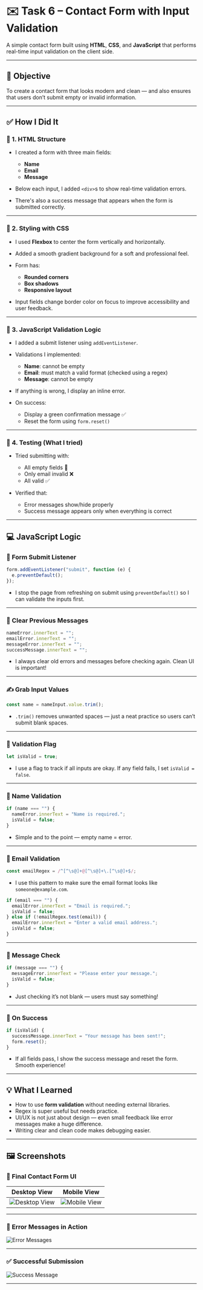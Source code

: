 # ✉️ Task 6 – Contact Form with Input Validation

A simple contact form built using **HTML**, **CSS**, and **JavaScript** that performs real-time input validation on the client side.

---

## 📌 Objective

To create a contact form that looks modern and clean — and also ensures that users don’t submit empty or invalid information.

---

## ✅ How I Did It

### 🧱 1. HTML Structure

- I created a form with three main fields:

  - **Name**
  - **Email**
  - **Message**

- Below each input, I added `<div>`s to show real-time validation errors.
- There's also a success message that appears when the form is submitted correctly.

---

### 🎨 2. Styling with CSS

- I used **Flexbox** to center the form vertically and horizontally.
- Added a smooth gradient background for a soft and professional feel.
- Form has:

  - **Rounded corners**
  - **Box shadows**
  - **Responsive layout**

- Input fields change border color on focus to improve accessibility and user feedback.

---

### 🧠 3. JavaScript Validation Logic

- I added a submit listener using `addEventListener`.
- Validations I implemented:

  - **Name**: cannot be empty
  - **Email**: must match a valid format (checked using a regex)
  - **Message**: cannot be empty

- If anything is wrong, I display an inline error.
- On success:

  - Display a green confirmation message ✅
  - Reset the form using `form.reset()`

---

### 🧪 4. Testing (What I tried)

- Tried submitting with:

  - All empty fields 🚫
  - Only email invalid ❌
  - All valid ✅

- Verified that:

  - Error messages show/hide properly
  - Success message appears only when everything is correct

---

## 💻 JavaScript Logic

### 🔁 Form Submit Listener

```js
form.addEventListener("submit", function (e) {
  e.preventDefault();
});
```

- I stop the page from refreshing on submit using `preventDefault()` so I can validate the inputs first.

---

### 🧹 Clear Previous Messages

```js
nameError.innerText = "";
emailError.innerText = "";
messageError.innerText = "";
successMessage.innerText = "";
```

- I always clear old errors and messages before checking again. Clean UI is important!

---

### ✍️ Grab Input Values

```js
const name = nameInput.value.trim();
```

- `.trim()` removes unwanted spaces — just a neat practice so users can’t submit blank spaces.

---

### 🚩 Validation Flag

```js
let isValid = true;
```

- I use a flag to track if all inputs are okay. If any field fails, I set `isValid = false`.

---

### 📛 Name Validation

```js
if (name === "") {
  nameError.innerText = "Name is required.";
  isValid = false;
}
```

- Simple and to the point — empty name = error.

---

### 📧 Email Validation

```js
const emailRegex = /^[^\s@]+@[^\s@]+\.[^\s@]+$/;
```

- I use this pattern to make sure the email format looks like `someone@example.com`.

```js
if (email === "") {
  emailError.innerText = "Email is required.";
  isValid = false;
} else if (!emailRegex.test(email)) {
  emailError.innerText = "Enter a valid email address.";
  isValid = false;
}
```

---

### 💬 Message Check

```js
if (message === "") {
  messageError.innerText = "Please enter your message.";
  isValid = false;
}
```

- Just checking it’s not blank — users must say something!

---

### 🎉 On Success

```js
if (isValid) {
  successMessage.innerText = "Your message has been sent!";
  form.reset();
}
```

- If all fields pass, I show the success message and reset the form. Smooth experience!

---

## 💡 What I Learned

- How to use **form validation** without needing external libraries.
- Regex is super useful but needs practice.
- UI/UX is not just about design — even small feedback like error messages make a huge difference.
- Writing clear and clean code makes debugging easier.

---

## 🖼️ Screenshots

### 📌 Final Contact Form UI

| Desktop View                                          | Mobile View                                         |
| ----------------------------------------------------- | --------------------------------------------------- |
| ![Desktop View](screenshots/contact-form-desktop.png) | ![Mobile View](screenshots/contact-form-mobile.png) |

---

### 📩 Error Messages in Action

![Error Messages](screenshots/contact-form-errors.png)

---

### ✅ Successful Submission

![Success Message](screenshots/contact-form-success.png)

---

